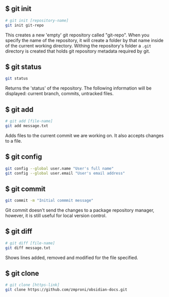 ## $ git init
```bash
# git init [repository-name]
git init git-repo
```
This creates a new 'empty' git repository called "git-repo".  When you specify the name of the repository, it will create a folder by that name inside of the current working directory. Withing the repository's folder a `.git` directory is created that holds git repository metadata required by git. 

## $ git status
```bash
git status
```
Returns the 'status' of the repository. The following information will be displayed: current branch, commits, untracked files. 

## $ git add
```bash
# git add [file-name]
git add message.txt
```
Adds files to the current commit we are working on.  It also accepts changes to a file. 

## $ git config
```bash
git config --global user.name "User's full name"
git config --global user.email "User's email address"
```

## $ git commit
```bash
git commit -m "Initial commmit message"
```
Git commit doesn't send the changes to a package repository manager, however, it is still useful for local version control. 

## $ git diff
```bash
# git diff [file-name]
git diff message.txt
```
Shows lines added, removed and modified for the file specified. 

## $ git clone 
```bash
# git clone [https-link]
git clone https://github.com/zmproni/obsidian-docs.git
```

